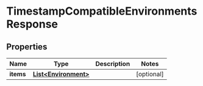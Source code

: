 

# TimestampCompatibleEnvironmentsResponse


## Properties

| Name | Type | Description | Notes |
|------------ | ------------- | ------------- | -------------|
|**items** | [**List&lt;Environment&gt;**](Environment.md) |  |  [optional] |



